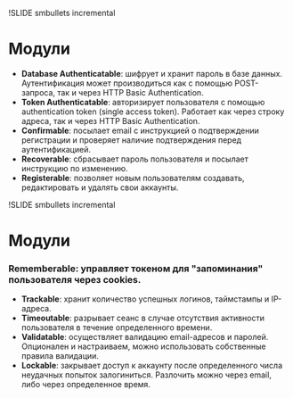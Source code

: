 !SLIDE smbullets incremental
# Модули #

* **Database Authenticatable**: шифрует и хранит пароль в базе данных. Аутентификация может производиться как с помощью POST-запроса, так и через HTTP Basic Authentication.
* **Token Authenticatable**: авторизирует пользователя с помощью authentication token (single access token). Работает как через строку адреса, так и через HTTP Basic Authentication.
* **Confirmable**: посылает email с инструкцией о подтверждении регистрации и проверяет наличие подтверждения перед аутентификацией.
* **Recoverable**: сбрасывает пароль пользователя и посылает инструкцию по изменению.
* **Registerable**: позволяет новым пользователям создавать, редактировать и удалять свои аккаунты.

!SLIDE smbullets incremental
# Модули #
### **Rememberable**: управляет токеном для "запоминания" пользователя через cookies.

* **Trackable**: хранит количество успешных логинов, таймстампы и IP-адреса.
* **Timeoutable**: разрывает сеанс в случае отсутствия активности пользователя в течение определенного времени.
* **Validatable**: осуществляет валидацию email-адресов и паролей. Опционален и настраиваем, можно использовать собственные правила валидации.
* **Lockable**: закрывает доступ к аккаунту после определенного числа неудачных попыток залогиниться. Разлочить можно через email, либо через определенное время.
